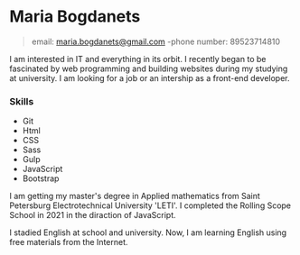 # Maria Bogdanets
> email: maria.bogdanets@gmail.com
>-phone number: 89523714810

 I am interested in IT and everything in its orbit. I recently began to be fascinated by web programming and building websites during my studying at university. I am looking for a job or an intership as a front-end developer.
### Skills 
* Git
* Html
* CSS
* Sass
* Gulp
* JavaScript
* Bootstrap

I am getting my master's degree in Applied mathematics from 
Saint Petersburg Electrotechnical University 'LETI'. I completed the Rolling Scope School in 2021 in the diraction of JavaScript.

I stadied English at school and university. Now, I am learning English using free materials from the Internet.
